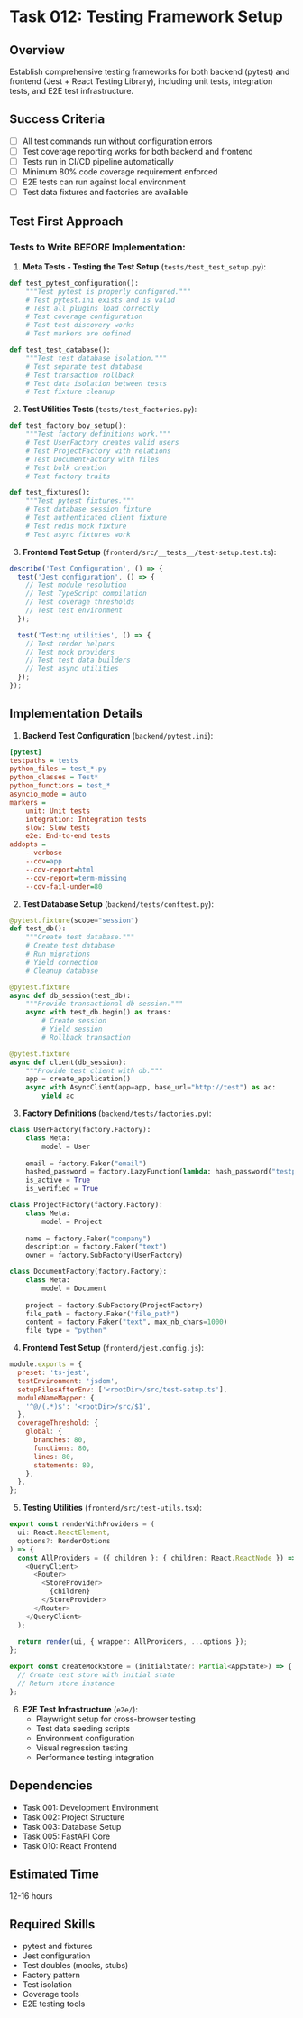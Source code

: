# Task 012: Testing Framework Setup

## Overview
Establish comprehensive testing frameworks for both backend (pytest) and frontend (Jest + React Testing Library), including unit tests, integration tests, and E2E test infrastructure.

## Success Criteria
- [ ] All test commands run without configuration errors
- [ ] Test coverage reporting works for both backend and frontend
- [ ] Tests run in CI/CD pipeline automatically
- [ ] Minimum 80% code coverage requirement enforced
- [ ] E2E tests can run against local environment
- [ ] Test data fixtures and factories are available

## Test First Approach

### Tests to Write BEFORE Implementation:

1. **Meta Tests - Testing the Test Setup** (`tests/test_test_setup.py`):
```python
def test_pytest_configuration():
    """Test pytest is properly configured."""
    # Test pytest.ini exists and is valid
    # Test all plugins load correctly
    # Test coverage configuration
    # Test test discovery works
    # Test markers are defined

def test_test_database():
    """Test test database isolation."""
    # Test separate test database
    # Test transaction rollback
    # Test data isolation between tests
    # Test fixture cleanup
```

2. **Test Utilities Tests** (`tests/test_factories.py`):
```python
def test_factory_boy_setup():
    """Test factory definitions work."""
    # Test UserFactory creates valid users
    # Test ProjectFactory with relations
    # Test DocumentFactory with files
    # Test bulk creation
    # Test factory traits

def test_fixtures():
    """Test pytest fixtures."""
    # Test database session fixture
    # Test authenticated client fixture
    # Test redis mock fixture
    # Test async fixtures work
```

3. **Frontend Test Setup** (`frontend/src/__tests__/test-setup.test.ts`):
```typescript
describe('Test Configuration', () => {
  test('Jest configuration', () => {
    // Test module resolution
    // Test TypeScript compilation
    // Test coverage thresholds
    // Test test environment
  });

  test('Testing utilities', () => {
    // Test render helpers
    // Test mock providers
    // Test test data builders
    // Test async utilities
  });
});
```

## Implementation Details

1. **Backend Test Configuration** (`backend/pytest.ini`):
```ini
[pytest]
testpaths = tests
python_files = test_*.py
python_classes = Test*
python_functions = test_*
asyncio_mode = auto
markers =
    unit: Unit tests
    integration: Integration tests
    slow: Slow tests
    e2e: End-to-end tests
addopts = 
    --verbose
    --cov=app
    --cov-report=html
    --cov-report=term-missing
    --cov-fail-under=80
```

2. **Test Database Setup** (`backend/tests/conftest.py`):
```python
@pytest.fixture(scope="session")
def test_db():
    """Create test database."""
    # Create test database
    # Run migrations
    # Yield connection
    # Cleanup database

@pytest.fixture
async def db_session(test_db):
    """Provide transactional db session."""
    async with test_db.begin() as trans:
        # Create session
        # Yield session
        # Rollback transaction

@pytest.fixture
async def client(db_session):
    """Provide test client with db."""
    app = create_application()
    async with AsyncClient(app=app, base_url="http://test") as ac:
        yield ac
```

3. **Factory Definitions** (`backend/tests/factories.py`):
```python
class UserFactory(factory.Factory):
    class Meta:
        model = User
    
    email = factory.Faker("email")
    hashed_password = factory.LazyFunction(lambda: hash_password("testpass123"))
    is_active = True
    is_verified = True

class ProjectFactory(factory.Factory):
    class Meta:
        model = Project
    
    name = factory.Faker("company")
    description = factory.Faker("text")
    owner = factory.SubFactory(UserFactory)

class DocumentFactory(factory.Factory):
    class Meta:
        model = Document
    
    project = factory.SubFactory(ProjectFactory)
    file_path = factory.Faker("file_path")
    content = factory.Faker("text", max_nb_chars=1000)
    file_type = "python"
```

4. **Frontend Test Setup** (`frontend/jest.config.js`):
```javascript
module.exports = {
  preset: 'ts-jest',
  testEnvironment: 'jsdom',
  setupFilesAfterEnv: ['<rootDir>/src/test-setup.ts'],
  moduleNameMapper: {
    '^@/(.*)$': '<rootDir>/src/$1',
  },
  coverageThreshold: {
    global: {
      branches: 80,
      functions: 80,
      lines: 80,
      statements: 80,
    },
  },
};
```

5. **Testing Utilities** (`frontend/src/test-utils.tsx`):
```typescript
export const renderWithProviders = (
  ui: React.ReactElement,
  options?: RenderOptions
) => {
  const AllProviders = ({ children }: { children: React.ReactNode }) => (
    <QueryClient>
      <Router>
        <StoreProvider>
          {children}
        </StoreProvider>
      </Router>
    </QueryClient>
  );
  
  return render(ui, { wrapper: AllProviders, ...options });
};

export const createMockStore = (initialState?: Partial<AppState>) => {
  // Create test store with initial state
  // Return store instance
};
```

6. **E2E Test Infrastructure** (`e2e/`):
   - Playwright setup for cross-browser testing
   - Test data seeding scripts
   - Environment configuration
   - Visual regression testing
   - Performance testing integration

## Dependencies
- Task 001: Development Environment
- Task 002: Project Structure
- Task 003: Database Setup
- Task 005: FastAPI Core
- Task 010: React Frontend

## Estimated Time
12-16 hours

## Required Skills
- pytest and fixtures
- Jest configuration
- Test doubles (mocks, stubs)
- Factory pattern
- Test isolation
- Coverage tools
- E2E testing tools